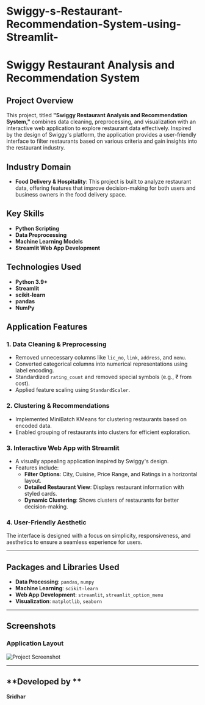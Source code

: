 # Swiggy-s-Restaurant-Recommendation-System-using-Streamlit-

# **Swiggy Restaurant Analysis and Recommendation System**

## **Project Overview**
This project, titled **"Swiggy Restaurant Analysis and Recommendation System,"** combines data cleaning, preprocessing, and visualization with an interactive web application to explore restaurant data effectively. Inspired by the design of Swiggy's platform, the application provides a user-friendly interface to filter restaurants based on various criteria and gain insights into the restaurant industry.

## **Industry Domain**
- **Food Delivery & Hospitality**: This project is built to analyze restaurant data, offering features that improve decision-making for both users and business owners in the food delivery space.

## **Key Skills**
- **Python Scripting**
- **Data Preprocessing**
- **Machine Learning Models**
- **Streamlit Web App Development**

## **Technologies Used**
- **Python 3.9+**
- **Streamlit**
- **scikit-learn**
- **pandas**
- **NumPy**

## **Application Features**

### **1. Data Cleaning & Preprocessing**
- Removed unnecessary columns like `lic_no`, `link`, `address`, and `menu`.
- Converted categorical columns into numerical representations using label encoding.
- Standardized `rating_count` and removed special symbols (e.g., ₹ from cost).
- Applied feature scaling using `StandardScaler`.

### **2. Clustering & Recommendations**
- Implemented MiniBatch KMeans for clustering restaurants based on encoded data.
- Enabled grouping of restaurants into clusters for efficient exploration.

### **3. Interactive Web App with Streamlit**
- A visually appealing application inspired by Swiggy's design.
- Features include:
  - **Filter Options**: City, Cuisine, Price Range, and Ratings in a horizontal layout.
  - **Detailed Restaurant View**: Displays restaurant information with styled cards.
  - **Dynamic Clustering**: Shows clusters of restaurants for better decision-making.

### **4. User-Friendly Aesthetic**
The interface is designed with a focus on simplicity, responsiveness, and aesthetics to ensure a seamless experience for users.

---

## **Packages and Libraries Used**
- **Data Processing**: `pandas`, `numpy`
- **Machine Learning**: `scikit-learn`
- **Web App Development**: `streamlit`, `streamlit_option_menu`
- **Visualization**: `matplotlib`, `seaborn`

---

## **Screenshots**

### **Application Layout**
![Project Screenshot]([https://github.com/SridharOG18/Swiggy_Project/blob/main/Screenshots/Swiggy_App.png?raw=true](https://github.com/SridharOG18/Swiggy-s-Restaurant-Recommendation-System-using-Streamlit-/blob/main/SwiggyappIMG.png))

---

## **Developed by **

**Sridhar**


